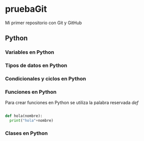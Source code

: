 # pruebaGit
Mi primer repositorio con Git y GitHub

## Python

### Variables en Python

### Tipos de datos en Python

### Condicionales y ciclos en Python


### Funciones en Python

Para crear funciones en Python se utiliza la palabra reservada *def*

```python

def hola(nombre):
  print("hola"+nombre)
```

### Clases en Python
